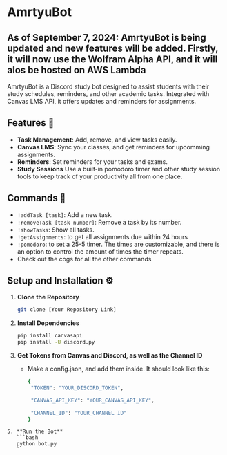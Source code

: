 # AmrtyuBot
## As of September 7, 2024: AmrtyuBot is being updated and new features will be added. Firstly, it will now use the Wolfram Alpha API, and it will alos be hosted on AWS Lambda 
AmrtyuBot is a Discord study bot designed to assist students with their study schedules, reminders, and other academic tasks. Integrated with Canvas LMS API, it offers updates and reminders for assignments.
## Features 🌟

- **Task Management**: Add, remove, and view tasks easily.
- **Canvas LMS**: Sync your classes, and get reminders for upcomming assignments.
- **Reminders**: Set reminders for your tasks and exams.
- **Study Sessions** Use a built-in pomodoro timer and other study session tools to keep track of your productivity all from one place.

## Commands 🤖

- `!addTask [task]`: Add a new task.
- `!removeTask [task number]`: Remove a task by its number.
- `!showTasks`: Show all tasks.
- `!getAssignments`: to get all assignments due within 24 hours
- `!pomodoro`: to set a 25-5 timer. The times are customizable, and there is an option to control the amount of times the timer repeats.
- Check out the cogs for all the other commands

## Setup and Installation ⚙️

1. **Clone the Repository**
    ```bash
    git clone [Your Repository Link]
    ```

2. **Install Dependencies**
    ```bash
    pip install canvasapi
    pip install -U discord.py
    ```

3. **Get Tokens from Canvas and Discord, as well as the Channel ID**
   - Make a config.json, and add them inside. It should look like this:
     ```bash
     {
      "TOKEN": "YOUR_DISCORD_TOKEN",

      "CANVAS_API_KEY": "YOUR_CANVAS_API_KEY",

      "CHANNEL_ID": "YOUR_CHANNEL ID"
     }
 ```
5. **Run the Bot**
    ```bash
    python bot.py
    `

